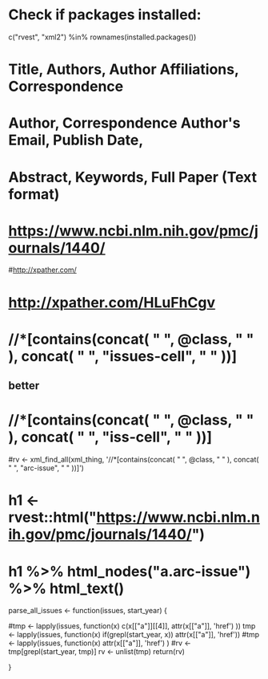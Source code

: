 
# Check if packages installed:

 c("rvest", "xml2") %in% rownames(installed.packages())

 




# Title,  Authors,  Author  Affiliations, Correspondence
# Author, Correspondence Author's Email, Publish Date,
# Abstract, Keywords, Full Paper (Text format)

# https://www.ncbi.nlm.nih.gov/pmc/journals/1440/
  #http://xpather.com/

#  http://xpather.com/HLuFhCgv
#  //*[contains(concat( " ", @class, " " ), concat( " ", "issues-cell", " " ))]

## better
# //*[contains(concat( " ", @class, " " ), concat( " ", "iss-cell", " " ))]






  #rv <- xml_find_all(xml_thing, '//*[contains(concat( " ", @class, " " ), concat( " ", "arc-issue", " " ))]')

# h1 <- rvest::html("https://www.ncbi.nlm.nih.gov/pmc/journals/1440/")
  #  h1 %>% html_nodes("a.arc-issue") %>% html_text()





  parse_all_issues <- function(issues, start_year) {

  #tmp <- lapply(issues, function(x) c(x[["a"]][[4]], attr(x[["a"]], 'href') ))
  tmp <- lapply(issues, function(x) if(grepl(start_year, x)) attr(x[["a"]], 'href'))
  #tmp <- lapply(issues, function(x) attr(x[["a"]], 'href') )
  #rv <- tmp[grepl(start_year, tmp)]
  rv <- unlist(tmp)
  return(rv)

}